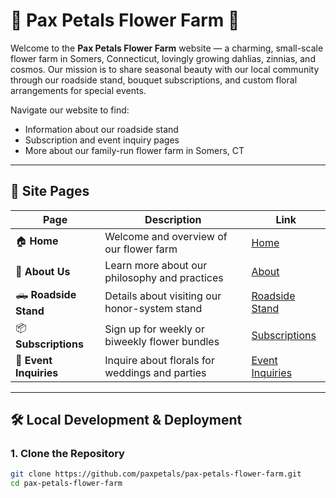 # 🌸 Pax Petals Flower Farm 🌸

Welcome to the **Pax Petals Flower Farm** website — a charming, small-scale flower farm in Somers, Connecticut, lovingly growing dahlias, zinnias, and cosmos. Our mission is to share seasonal beauty with our local community through our roadside stand, bouquet subscriptions, and custom floral arrangements for special events.

Navigate our website to find:
- Information about our roadside stand
- Subscription and event inquiry pages
- More about our family-run flower farm in Somers, CT
  
---

## 🌿 Site Pages

| Page              | Description                                      | Link |
|-------------------|--------------------------------------------------|------|
| 🏠 **Home**         | Welcome and overview of our flower farm         | [Home](https://paxpetals.github.io/pax-petals-flower-farm) |
| 🌻 **About Us**     | Learn more about our philosophy and practices   | [About](https://paxpetals.github.io/pax-petals-flower-farm/about) |
| 🛻 **Roadside Stand** | Details about visiting our honor-system stand   | [Roadside Stand](https://paxpetals.github.io/pax-petals-flower-farm/stand) |
| 📦 **Subscriptions** | Sign up for weekly or biweekly flower bundles   | [Subscriptions](https://paxpetals.github.io/pax-petals-flower-farm/subscription) |
| 💐 **Event Inquiries** | Inquire about florals for weddings and parties | [Event Inquiries](https://paxpetals.github.io/pax-petals-flower-farm/events) |

---

## 🛠️ Local Development & Deployment

### 1. Clone the Repository
```bash
git clone https://github.com/paxpetals/pax-petals-flower-farm.git
cd pax-petals-flower-farm
